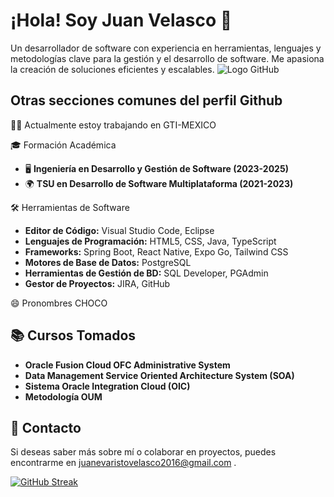 


# ¡Hola! Soy Juan Velasco 👋
Un desarrollador de software con experiencia en herramientas, lenguajes y metodologías clave para la gestión y el desarrollo de software. Me apasiona la creación de soluciones eficientes y escalables.
![Logo GitHub](https://wallpaperaccess.com/full/3239444.jpg)


## Otras secciones comunes del perfil Github

👩‍💻 Actualmente estoy trabajando en GTI-MEXICO

🎓 Formación Académica
  - 🖥️ **Ingeniería en Desarrollo y Gestión de Software (2023-2025)**
  - 🌍 **TSU en Desarrollo de Software Multiplataforma (2021-2023)**
  
🛠️ Herramientas de Software
- **Editor de Código:** Visual Studio Code, Eclipse  
- **Lenguajes de Programación:** HTML5, CSS, Java, TypeScript   
- **Frameworks:** Spring Boot, React Native, Expo Go, Tailwind CSS 
- **Motores de Base de Datos:** PostgreSQL
- **Herramientas de Gestión de BD:** SQL Developer, PGAdmin
- **Gestor de Proyectos:** JIRA, GitHub  

😄 Pronombres CHOCO

## 📚 Cursos Tomados
- **Oracle Fusion Cloud OFC Administrative System**  
- **Data Management Service Oriented Architecture System (SOA)**  
- **Sistema Oracle Integration Cloud (OIC)**  
- **Metodología OUM**  

## 🚀 Contacto
Si deseas saber más sobre mí o colaborar en proyectos, puedes encontrarme en juanevaristovelasco2016@gmail.com .

[![GitHub Streak](https://streak-stats.demolab.com/?user=DenverCoder1&theme=dark)](https://git.io/streak-stats)




